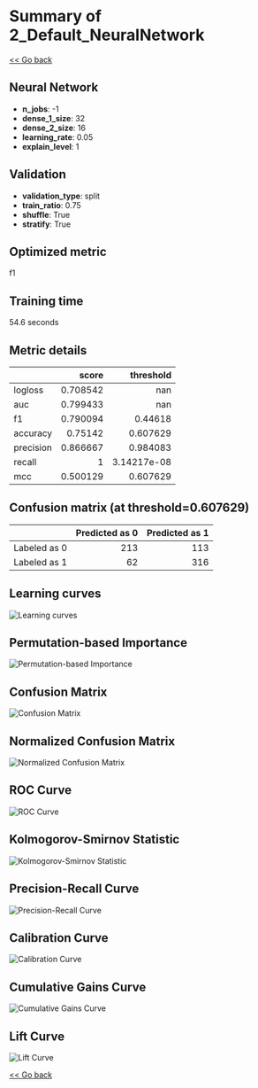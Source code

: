 # Summary of 2_Default_NeuralNetwork

[<< Go back](../README.md)


## Neural Network
- **n_jobs**: -1
- **dense_1_size**: 32
- **dense_2_size**: 16
- **learning_rate**: 0.05
- **explain_level**: 1

## Validation
 - **validation_type**: split
 - **train_ratio**: 0.75
 - **shuffle**: True
 - **stratify**: True

## Optimized metric
f1

## Training time

54.6 seconds

## Metric details
|           |    score |     threshold |
|:----------|---------:|--------------:|
| logloss   | 0.708542 | nan           |
| auc       | 0.799433 | nan           |
| f1        | 0.790094 |   0.44618     |
| accuracy  | 0.75142  |   0.607629    |
| precision | 0.866667 |   0.984083    |
| recall    | 1        |   3.14217e-08 |
| mcc       | 0.500129 |   0.607629    |


## Confusion matrix (at threshold=0.607629)
|              |   Predicted as 0 |   Predicted as 1 |
|:-------------|-----------------:|-----------------:|
| Labeled as 0 |              213 |              113 |
| Labeled as 1 |               62 |              316 |

## Learning curves
![Learning curves](learning_curves.png)

## Permutation-based Importance
![Permutation-based Importance](permutation_importance.png)
## Confusion Matrix

![Confusion Matrix](confusion_matrix.png)


## Normalized Confusion Matrix

![Normalized Confusion Matrix](confusion_matrix_normalized.png)


## ROC Curve

![ROC Curve](roc_curve.png)


## Kolmogorov-Smirnov Statistic

![Kolmogorov-Smirnov Statistic](ks_statistic.png)


## Precision-Recall Curve

![Precision-Recall Curve](precision_recall_curve.png)


## Calibration Curve

![Calibration Curve](calibration_curve_curve.png)


## Cumulative Gains Curve

![Cumulative Gains Curve](cumulative_gains_curve.png)


## Lift Curve

![Lift Curve](lift_curve.png)



[<< Go back](../README.md)
